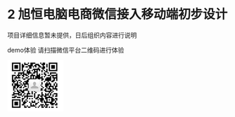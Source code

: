 ﻿# 2 旭恒电脑电商微信接入移动端初步设计

项目详细信息暂未提供，日后组织内容进行说明


demo体验  请扫描微信平台二维码进行体验

![扫一扫微信测试平台](https://github.com/zhangzheng1212/2/raw/master/Qcode.png) 
